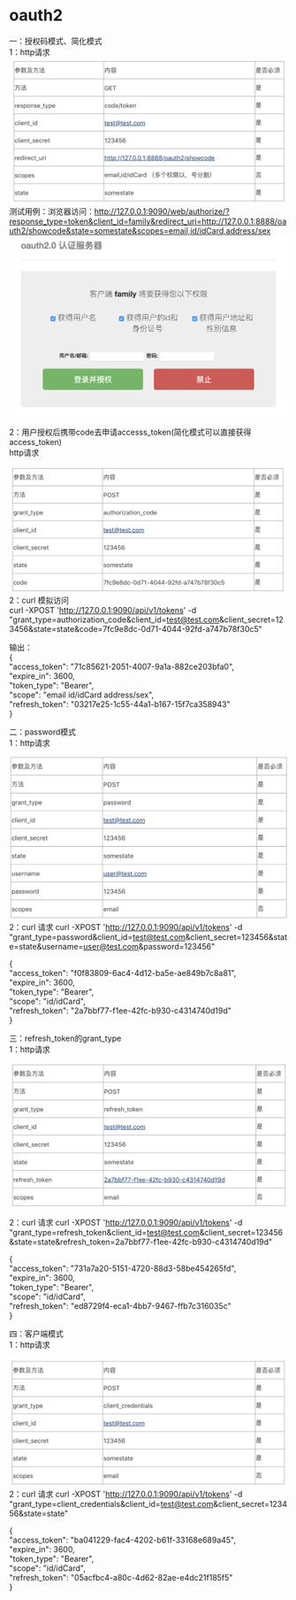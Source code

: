 # oauth2


一：授权码模式、简化模式<br/>
1：http请求<br/>
![image](https://github.com/sunjianchun/oauth2/blob/master/md/image/code.jpeg)<br/>
测试用例：浏览器访问：http://127.0.0.1:9090/web/authorize/?response_type=token&client_id=family&redirect_uri=http://127.0.0.1:8888/oauth2/showcode&state=somestate&scopes=email,id/idCard,address/sex <br/>
![image](https://github.com/sunjianchun/oauth2/blob/master/md/image/web.png)<br/>

2：用户授权后携带code去申请accesss_token(简化模式可以直接获得access_token)<br/>
http请求<br/>

![image](https://github.com/sunjianchun/oauth2/blob/master/md/image/code1.jpeg)<br/>
2：curl 模拟访问<br/>
curl -XPOST 'http://127.0.0.1:9090/api/v1/tokens' -d "grant_type=authorization_code&client_id=test@test.com&client_secret=123456&state=state&code=7fc9e8dc-0d71-4044-92fd-a747b78f30c5"<br/>

输出：<br/>
{<br/>
"access_token": "71c85621-2051-4007-9a1a-882ce203bfa0",<br/>
"expire_in": 3600,<br/>
"token_type": "Bearer",<br/>
"scope": "email id/idCard address/sex",<br/>
"refresh_token": "03217e25-1c55-44a1-b167-15f7ca358943"<br/>
}<br/>

二：password模式<br/>
1：http请求<br/>



![image](https://github.com/sunjianchun/oauth2/blob/master/md/image/pass.jpeg)<br/>
2：curl 请求 curl -XPOST 'http://127.0.0.1:9090/api/v1/tokens' -d "grant_type=password&client_id=test@test.com&client_secret=123456&state=state&username=user@test.com&password=123456"<br/>

{<br/>
"access_token": "f0f83809-6ac4-4d12-ba5e-ae849b7c8a81",<br/>
"expire_in": 3600,<br/>
"token_type": "Bearer",<br/>
"scope": "id/idCard",<br/>
"refresh_token": "2a7bbf77-f1ee-42fc-b930-c4314740d19d"<br/>
}<br/>

三：refresh_token的grant_type<br/>
1：http请求<br/>

![image](https://github.com/sunjianchun/oauth2/blob/master/md/image/refresh_token.jpeg)<br/>

2：curl 请求 curl -XPOST 'http://127.0.0.1:9090/api/v1/tokens' -d "grant_type=refresh_token&client_id=test@test.com&client_secret=123456&state=state&refresh_token=2a7bbf77-f1ee-42fc-b930-c4314740d19d"<br/>

{<br/>
"access_token": "731a7a20-5151-4720-88d3-58be454265fd",<br/>
"expire_in": 3600,<br/>
"token_type": "Bearer",<br/>
"scope": "id/idCard",<br/>
"refresh_token": "ed8729f4-eca1-4bb7-9467-ffb7c316035c"<br/>
}<br/>

四：客户端模式<br/>
1：http请求<br/>

![image](https://github.com/sunjianchun/oauth2/blob/master/md/image/client.jpeg)<br/>
2：curl 请求 curl -XPOST 'http://127.0.0.1:9090/api/v1/tokens' -d "grant_type=client_credentials&client_id=test@test.com&client_secret=123456&state=state"<br/>

{<br/>
"access_token": "ba041229-fac4-4202-b61f-33168e689a45",<br/>
"expire_in": 3600,<br/>
"token_type": "Bearer",<br/>
"scope": "id/idCard",<br/>
"refresh_token": "05acfbc4-a80c-4d62-82ae-e4dc21f185f5"<br/>
}<br/>

